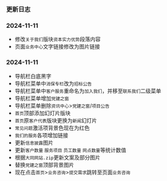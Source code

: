 ### 更新日志
### 2024-11-11
* 修改`关于我们`版块`资本实力优势`段落内容
* 页面`业务中心`文字链接修改为图片链接

### 2024-11-11
* 导航栏白底黑字
* 导航栏菜单中`消保专栏`改为`招标公告`
* 导航栏菜单中`客户服务`重命名为`加入我们`，并移至`联系我们`二级菜单
* 导航栏菜单增加`党建之窗`
* 导航栏菜单删除`资讯中心`>`党建之窗`/`项目公告`
* `首页`顶部添加幻灯片版块
* `首页`原`客户代表`版块更换为`新闻`幻灯片
* `常见问题`激活项背景色现在为红色
* `我们的服务`各项增加链接
* 更新`信息披露`图片
* 更新`客户数量` `服务项目` `员工数量` `网点数量`等统计数值
* 根据`大同网站.zip`更新文案及部分图片
* 替换`党建之窗`顶部背景图片
* 现在点击`首页`>`业务咨询`>`提交需求`跳转至页面`业务咨询`
